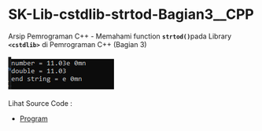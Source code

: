 # SK-Lib-cstdlib-strtod-Bagian3__CPP
Arsip Pemrograman C++ - Memahami function <code><b>strtod()</b></code>pada Library <code><b>&lt;cstdlib></b></code> di Pemrograman C++ (Bagian 3)<br><br>
<img src="https://github.com/RizkyKhapidsyah/SK-Lib-cstdlib-strtod-Bagian3__CPP/blob/master/SK-Lib-cstdlib-strtod-Bagian3__CPP/x64/result/001.PNG"><br><br>
Lihat Source Code : <br>
- <a href="https://github.com/RizkyKhapidsyah/SK-Lib-cstdlib-strtod-Bagian3__CPP/blob/master/SK-Lib-cstdlib-strtod-Bagian3__CPP/Source.cpp">Program</a>
